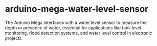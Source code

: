 # arduino-mega-water-level-sensor
The Arduino Mega interfaces with a water level sensor to measure the depth or presence of water, essential for applications like tank level monitoring, flood detection systems, and water level control in electronic projects.
